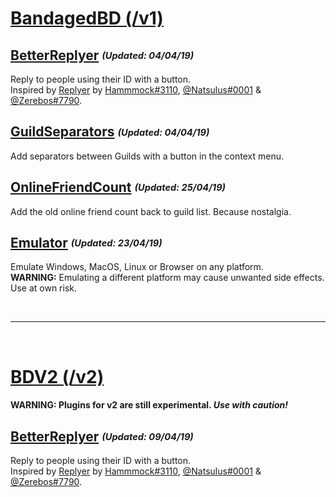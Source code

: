 # [BandagedBD (/v1)](/v1)

## [BetterReplyer](/v1/BetterReplyer.plugin.js) <sub><sup>*(Updated: 04/04/19)*</sup></sub>
Reply to people using their ID with a button.  
Inspired by [Replyer](https://github.com/cosmicsalad/Discord-Themes-and-Plugins/blob/master/plugins/replyer.plugin.js) by [Hammmock#3110](https://github.com/cosmicsalad), [@Natsulus#0001](https://github.com/Delivator) & [@Zerebos#7790](https://github.com/rauenzi).

## [GuildSeparators](/v1/GuildSeparators.plugin.js) <sub><sup>*(Updated: 04/04/19)*</sup></sub>
Add separators between Guilds with a button in the context menu.

## [OnlineFriendCount](/v1/OnlineFriendCount.plugin.js) <sub><sup>*(Updated: 25/04/19)*</sup></sub>
Add the old online friend count back to guild list. Because nostalgia.

## [Emulator](/v1/Emulator.plugin.js) <sub><sup>*(Updated: 23/04/19)*</sup></sub>
Emulate Windows, MacOS, Linux or Browser on any platform.  
**WARNING:** Emulating a different platform may cause unwanted side effects. Use at own risk.

<br>

---

<br>

# [BDV2 (/v2)](/v2)
#### **WARNING:** Plugins for v2 are still experimental. *Use with caution!*

## [BetterReplyer](/v2/BetterReplyer) <sub><sup>*(Updated: 09/04/19)*</sup></sub>
Reply to people using their ID with a button.  
Inspired by [Replyer](https://github.com/cosmicsalad/Discord-Themes-and-Plugins/blob/master/plugins/replyer.plugin.js) by [Hammmock#3110](https://github.com/cosmicsalad), [@Natsulus#0001](https://github.com/Delivator) & [@Zerebos#7790](https://github.com/rauenzi).
